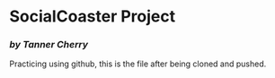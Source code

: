 # SocialCoaster Project
### *by Tanner Cherry*
Practicing using github, this is the file after being cloned and pushed.
